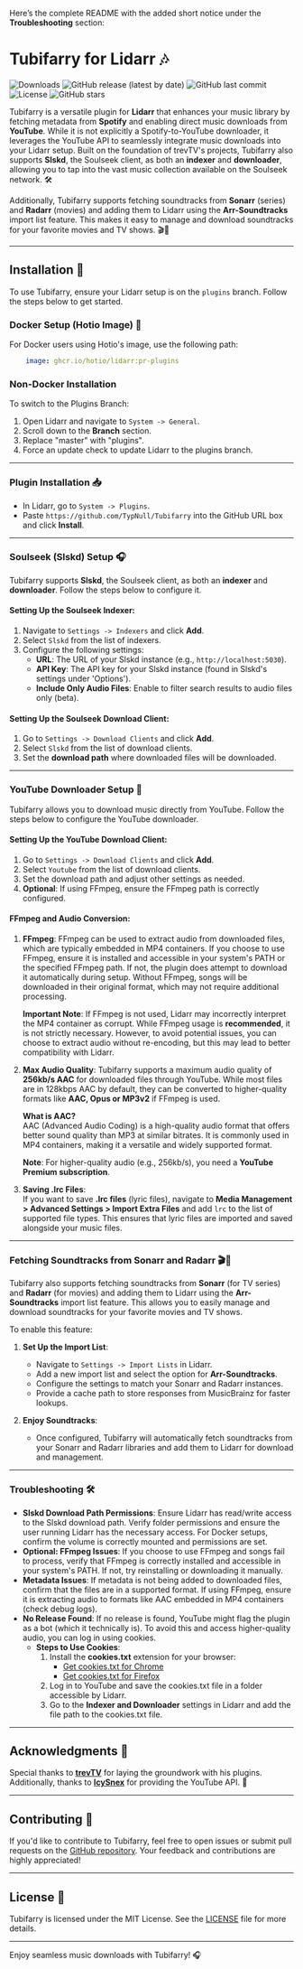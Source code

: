 Here’s the complete README with the added short notice under the **Troubleshooting** section:
# Tubifarry for Lidarr 🎶  
![Downloads](https://img.shields.io/github/downloads/TypNull/Tubifarry/total)  ![GitHub release (latest by date)](https://img.shields.io/github/v/release/TypNull/Tubifarry)  ![GitHub last commit](https://img.shields.io/github/last-commit/TypNull/Tubifarry)  ![License](https://img.shields.io/github/license/TypNull/Tubifarry)  ![GitHub stars](https://img.shields.io/github/stars/TypNull/Tubifarry)  

Tubifarry is a versatile plugin for **Lidarr** that enhances your music library by fetching metadata from **Spotify** and enabling direct music downloads from **YouTube**. While it is not explicitly a Spotify-to-YouTube downloader, it leverages the YouTube API to seamlessly integrate music downloads into your Lidarr setup. Built on the foundation of trevTV's projects, Tubifarry also supports **Slskd**, the Soulseek client, as both an **indexer** and **downloader**, allowing you to tap into the vast music collection available on the Soulseek network. 🛠️  

Additionally, Tubifarry supports fetching soundtracks from **Sonarr** (series) and **Radarr** (movies) and adding them to Lidarr using the **Arr-Soundtracks** import list feature. This makes it easy to manage and download soundtracks for your favorite movies and TV shows. 🎬🎵  

---

## Installation 🚀  
To use Tubifarry, ensure your Lidarr setup is on the `plugins` branch. Follow the steps below to get started.  

### Docker Setup (Hotio Image) 🐳  
For Docker users using Hotio's image, use the following path:  
```yml  
    image: ghcr.io/hotio/lidarr:pr-plugins  
```  

### Non-Docker Installation  
To switch to the Plugins Branch:  
1. Open Lidarr and navigate to `System -> General`.  
2. Scroll down to the **Branch** section.  
3. Replace "master" with "plugins".  
4. Force an update check to update Lidarr to the plugins branch.  

---

### Plugin Installation 📥  
- In Lidarr, go to `System -> Plugins`.  
- Paste `https://github.com/TypNull/Tubifarry` into the GitHub URL box and click **Install**.  

---

### Soulseek (Slskd) Setup 🎧  
Tubifarry supports **Slskd**, the Soulseek client, as both an **indexer** and **downloader**. Follow the steps below to configure it.  

#### **Setting Up the Soulseek Indexer**:  
1. Navigate to `Settings -> Indexers` and click **Add**.  
2. Select `Slskd` from the list of indexers.  
3. Configure the following settings:  
   - **URL**: The URL of your Slskd instance (e.g., `http://localhost:5030`).  
   - **API Key**: The API key for your Slskd instance (found in Slskd's settings under 'Options').  
   - **Include Only Audio Files**: Enable to filter search results to audio files only (beta).  

#### **Setting Up the Soulseek Download Client**:  
1. Go to `Settings -> Download Clients` and click **Add**.  
2. Select `Slskd` from the list of download clients.  
3. Set the **download path** where downloaded files will be downloaded.  

---

### YouTube Downloader Setup 🎥  
Tubifarry allows you to download music directly from YouTube. Follow the steps below to configure the YouTube downloader.  

#### **Setting Up the YouTube Download Client**:  
1. Go to `Settings -> Download Clients` and click **Add**.  
2. Select `Youtube` from the list of download clients.  
3. Set the download path and adjust other settings as needed.  
4. **Optional**: If using FFmpeg, ensure the FFmpeg path is correctly configured.  

#### **FFmpeg and Audio Conversion**:  
1. **FFmpeg**: FFmpeg can be used to extract audio from downloaded files, which are typically embedded in MP4 containers. If you choose to use FFmpeg, ensure it is installed and accessible in your system's PATH or the specified FFmpeg path. If not, the plugin does attempt to download it automatically during setup. Without FFmpeg, songs will be downloaded in their original format, which may not require additional processing.  

   **Important Note**: If FFmpeg is not used, Lidarr may incorrectly interpret the MP4 container as corrupt. While FFmpeg usage is **recommended**, it is not strictly necessary. However, to avoid potential issues, you can choose to extract audio without re-encoding, but this may lead to better compatibility with Lidarr.

2. **Max Audio Quality**: Tubifarry supports a maximum audio quality of **256kb/s AAC** for downloaded files through YouTube. While most files are in 128kbps AAC by default, they can be converted to higher-quality formats like **AAC, Opus or MP3v2** if FFmpeg is used.  

   **What is AAC?**  
   AAC (Advanced Audio Coding) is a high-quality audio format that offers better sound quality than MP3 at similar bitrates. It is commonly used in MP4 containers, making it a versatile and widely supported format.  

   **Note**: For higher-quality audio (e.g., 256kb/s), you need a **YouTube Premium subscription**.  

3. **Saving .lrc Files**:  
   If you want to save **.lrc files** (lyric files), navigate to **Media Management > Advanced Settings > Import Extra Files** and add `lrc` to the list of supported file types. This ensures that lyric files are imported and saved alongside your music files.  

---

### Fetching Soundtracks from Sonarr and Radarr 🎬🎵  
Tubifarry also supports fetching soundtracks from **Sonarr** (for TV series) and **Radarr** (for movies) and adding them to Lidarr using the **Arr-Soundtracks** import list feature. This allows you to easily manage and download soundtracks for your favorite movies and TV shows.  

To enable this feature:  
1. **Set Up the Import List**:  
   - Navigate to `Settings -> Import Lists` in Lidarr.  
   - Add a new import list and select the option for **Arr-Soundtracks**.  
   - Configure the settings to match your Sonarr and Radarr instances.  
   - Provide a cache path to store responses from MusicBrainz for faster lookups.  

2. **Enjoy Soundtracks**:  
   - Once configured, Tubifarry will automatically fetch soundtracks from your Sonarr and Radarr libraries and add them to Lidarr for download and management.  

---

### Troubleshooting 🛠️  
- **Slskd Download Path Permissions**: Ensure Lidarr has read/write access to the Slskd download path. Verify folder permissions and ensure the user running Lidarr has the necessary access. For Docker setups, confirm the volume is correctly mounted and permissions are set.  
- **Optional: FFmpeg Issues**: If you choose to use FFmpeg and songs fail to process, verify that FFmpeg is correctly installed and accessible in your system's PATH. If not, try reinstalling or downloading it manually.  
- **Metadata Issues**: If metadata is not being added to downloaded files, confirm that the files are in a supported format. If using FFmpeg, ensure it is extracting audio to formats like AAC embedded in MP4 containers (check debug logs).  
- **No Release Found**: If no release is found, YouTube might flag the plugin as a bot (which it technically is). To avoid this and access higher-quality audio, you can log in using cookies.  
  - **Steps to Use Cookies**:  
    1. Install the **cookies.txt** extension for your browser:  
       - [Get cookies.txt for Chrome](https://chrome.google.com/webstore/detail/get-cookiestxt-locally/cclelndahbckbenkjhflpdbgdldlbecc)  
       - [Get cookies.txt for Firefox](https://addons.mozilla.org/en-US/firefox/addon/cookies-txt/)  
    2. Log in to YouTube and save the cookies.txt file in a folder accessible by Lidarr.  
    3. Go to the **Indexer and Downloader** settings in Lidarr and add the file path to the cookies.txt file.  

---

## Acknowledgments 🙌  
Special thanks to [**trevTV**](https://github.com/TrevTV) for laying the groundwork with his plugins. Additionally, thanks to [**IcySnex**](https://github.com/IcySnex) for providing the YouTube API. 🎉  

---

## Contributing 🤝  
If you'd like to contribute to Tubifarry, feel free to open issues or submit pull requests on the [GitHub repository](https://github.com/TypNull/Tubifarry). Your feedback and contributions are highly appreciated!  

---

## License 📄  
Tubifarry is licensed under the MIT License. See the [LICENSE](https://github.com/TypNull/Tubifarry/blob/master/LICENSE) file for more details.  

---

Enjoy seamless music downloads with Tubifarry! 🎧